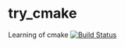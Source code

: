 # try_cmake
Learning of cmake
[![Build Status][travis-badge]][travis-link]

[travis-badge]:    https://api.travis-ci.com/rockbean/try_cmake.svg?branch=master
[travis-link]:     https://travis-ci.com/github/rockbean/try_cmake
